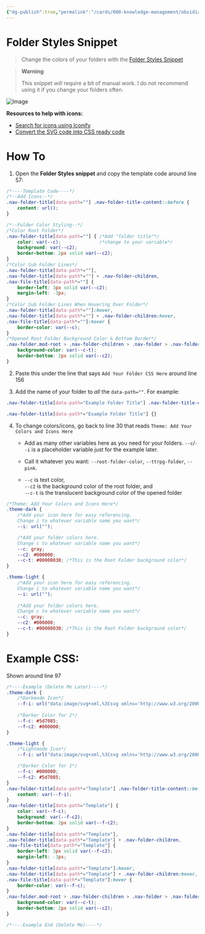 ```yaml
---
{"dg-publish":true,"permalink":"/cards/000-knowledge-management/obsidian-vaults/sl-rvb/guides/snippet-folder-styles/"}
---
```


# Folder Styles Snippet
> Change the colors of your folders with the [Folder Styles Snippet](https://github.com/SlRvb/Obsidian--ITS-Theme/blob/main/Snippets/S%20-%20Folder%20Styles.css)

> **Warning**
> 
> This snippet *will* require a bit of manual work. I do not recommend using it if you change your folders often.

![Image](https://media.discordapp.net/attachments/855181471643861002/930586979295453184/Obsidian_kszRvt3fwb.gif)

**Resources to help with icons:**
- [Search for icons using Iconify](https://iconify.design/icon-sets/)
- [Convert the SVG code into CSS ready code](https://yoksel.github.io/url-encoder/)

# How To

1. Open the **Folder Styles snippet** and copy the template code around line 57:
```css
/*----Template Code----*/
/*--Add Icons--*/
.nav-folder-title[data-path=""] .nav-folder-title-content::before {
    content: url();
}

/*--Folder Color Styling--*/
/*Color Root Folder*/
.nav-folder-title[data-path=""] { /*Add "folder title"*/
    color: var(--c);              /*change to your variable*/
    background: var(--c2);
    border-bottom: 2px solid var(--c2);
}
/*Color Sub Folder Lines*/
.nav-folder-title[data-path*=""],
.nav-folder-title[data-path*=""] + .nav-folder-children,
.nav-file-title[data-path*=""] { 
    border-left: 3px solid var(--c2); 
    margin-left: -3px; 
}
/*Color Sub Folder Lines When Hovering Over Folder*/
.nav-folder-title[data-path*=""]:hover,
.nav-folder-title[data-path*=""] + .nav-folder-children:hover,
.nav-file-title[data-path*=""]:hover { 
    border-color: var(--c);
}
/*Opened Root Folder Background Color & Bottom Border*/
.nav-folder.mod-root > .nav-folder-children > .nav-folder > .nav-folder-title[data-path^=""] + .nav-folder-children {
    background-color: var(--c-t);
    border-bottom: 2px solid var(--c2);
}

```

2. Paste this under the line that says `Add Your Folder CSS Here` around line 156

3. Add the name of your folder to *all* the `data-path=""`. For example:
```css
.nav-folder-title[data-path="Example Folder Title"] .nav-folder-title-content::before {}

.nav-folder-title[data-path*="Example Folder Title"] {}
```

4. To change colors/icons, go back to line 30 that reads `Theme: Add Your Colors and Icons Here`
	- Add as many other variables here as you need for your folders. `--c`/`--i` is a placeholder variable just for the example later.
	
	- Call it whatever you want: `--root-folder-color`, `--ttrpg-folder`, `--pink`.
	
	- `--c` is text color, <br> `--c2` is the background color of the root folder, and <Br> `--c-t` is the translucent background color of the opened folder
```css
/*Theme: Add Your Colors and Icons Here*/
.theme-dark {
    /*Add your icon here for easy referencing.
    Change i to whatever variable name you want*/
    --i: url(""); 

    /*Add your folder colors here. 
    Change c to whatever variable name you want*/
    --c: gray;
    --c2: #000000;
    --c-t: #00000030; /*This is the Root Folder background color*/
}

.theme-light {
    /*Add your icon here for easy referencing.
    Change i to whatever variable name you want*/
    --i: url(""); 
    
    /*Add your folder colors here. 
    Change c to whatever variable name you want*/
    --c: gray;
    --c2: #000000;
    --c-t: #00000030; /*This is the Root Folder background color*/
}
```

# Example CSS:

Shown around line 97
```css
/*----Example (Delete Me Later)----*/
.theme-dark {
    /*Darkmode Icon*/
    --f-i: url("data:image/svg+xml,%3Csvg xmlns='http://www.w3.org/2000/svg' xmlns:xlink='http://www.w3.org/1999/xlink' aria-hidden='true' focusable='false' width='16px' height='16px' style='vertical-align: -0.125em;-ms-transform: rotate(360deg); -webkit-transform: rotate(360deg); transform: rotate(360deg);' preserveAspectRatio='xMidYMid meet' viewBox='0 0 24 24'%3E%3Cpath fill='none' stroke='%238e93a7' stroke-linecap='round' stroke-linejoin='round' stroke-width='2' d='M16.5 19a2.5 2.5 0 1 0 0-5a2.5 2.5 0 0 0 0 5zM10 5l2-2m-4.5 7a2.5 2.5 0 1 0 0-5a2.5 2.5 0 0 0 0 5zm.5 6l8-8M5.5 21a2.5 2.5 0 1 0 0-5a2.5 2.5 0 0 0 0 5zm13-13a2.5 2.5 0 1 0 0-5a2.5 2.5 0 0 0 0 5zM12 21l2-2'/%3E%3Crect x='0' y='0' width='24' height='24' fill='rgba(0, 0, 0, 0)' /%3E%3C/svg%3E");
    
    /*Darker Color for 2*/
    --f-c: #5d7085;
    --f-c2: #000000;
}

.theme-light {
    /*Lightmode Icon*/
    --f-i: url("data:image/svg+xml,%3Csvg xmlns='http://www.w3.org/2000/svg' xmlns:xlink='http://www.w3.org/1999/xlink' aria-hidden='true' focusable='false' width='16px' height='16px' style='vertical-align: -0.125em;-ms-transform: rotate(360deg); -webkit-transform: rotate(360deg); transform: rotate(360deg);' preserveAspectRatio='xMidYMid meet' viewBox='0 0 24 24'%3E%3Cpath fill='none' stroke='%238e93a7' stroke-linecap='round' stroke-linejoin='round' stroke-width='2' d='M16.5 19a2.5 2.5 0 1 0 0-5a2.5 2.5 0 0 0 0 5zM10 5l2-2m-4.5 7a2.5 2.5 0 1 0 0-5a2.5 2.5 0 0 0 0 5zm.5 6l8-8M5.5 21a2.5 2.5 0 1 0 0-5a2.5 2.5 0 0 0 0 5zm13-13a2.5 2.5 0 1 0 0-5a2.5 2.5 0 0 0 0 5zM12 21l2-2'/%3E%3Crect x='0' y='0' width='24' height='24' fill='rgba(0, 0, 0, 0)' /%3E%3C/svg%3E");

    /*Darker Color for 1*/
    --f-c: #000000;
    --f-c2: #5d7085;
}
.nav-folder-title[data-path*="Template"] .nav-folder-title-content::before {
    content: var(--f-i);
}
.nav-folder-title[data-path="Template"] { 
    color: var(--f-c);             
    background: var(--f-c2);
    border-bottom: 2px solid var(--f-c2);
}
.nav-folder-title[data-path*="Template"],
.nav-folder-title[data-path*="Template"] + .nav-folder-children,
.nav-file-title[data-path*="Template"] { 
    border-left: 3px solid var(--f-c2); 
    margin-left: -3px; 
}
.nav-folder-title[data-path*="Template"]:hover,
.nav-folder-title[data-path*="Template"] + .nav-folder-children:hover,
.nav-file-title[data-path*="Template"]:hover { 
    border-color: var(--f-c);
}
.nav-folder.mod-root > .nav-folder-children > .nav-folder > .nav-folder-title[data-path^="Template"] + .nav-folder-children {
    background-color: var(--c-t);
    border-bottom: 2px solid var(--c2);
}

/*----Example End (Delete Me)----*/
```